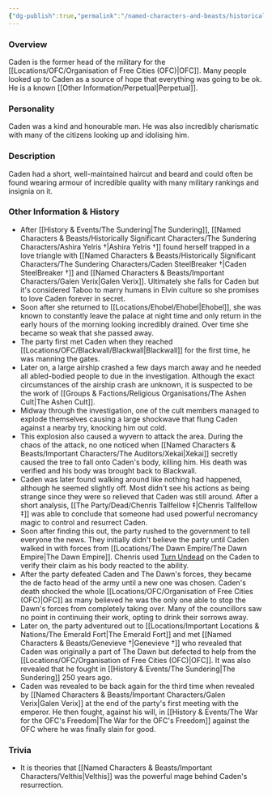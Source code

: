 ```yaml
---
{"dg-publish":true,"permalink":"/named-characters-and-beasts/historically-significant-characters/the-sundering-characters/caden-steel-breaker/","tags":["NPC"],"updated":"2024-12-31T19:55:45.123+00:00"}
---
```


### Overview
Caden is the former head of the military for the [[Locations/OFC/Organisation of Free Cities (OFC)\|OFC]]. Many people looked up to Caden as a source of hope that everything was going to be ok. He is a known [[Other Information/Perpetual\|Perpetual]].

### Personality
Caden was a kind and honourable man. He was also incredibly charismatic with many of the citizens looking up and idolising him.  

### Description
Caden had a short, well-maintained haircut and beard and could often be found wearing armour of incredible quality with many military rankings and insignia on it. 

### Other Information & History
- After [[History & Events/The Sundering\|The Sundering]], [[Named Characters & Beasts/Historically Significant  Characters/The Sundering Characters/Ashira Yelris †\|Ashira Yelris †]] found herself trapped in a love triangle with [[Named Characters & Beasts/Historically Significant  Characters/The Sundering Characters/Caden SteelBreaker †\|Caden SteelBreaker †]] and [[Named Characters & Beasts/Important Characters/Galen Verix\|Galen Verix]]. Ultimately she falls for Caden but it's considered Taboo to marry humans in Elvin culture so she promises to love Caden forever in secret.
- Soon after she returned to [[Locations/Ehobel/Ehobel\|Ehobel]], she was known to constantly leave the palace at night time and only return in the early hours of the morning looking incredibly drained. Over time she became so weak that she passed away. 
- The party first met Caden when they reached [[Locations/OFC/Blackwall/Blackwall\|Blackwall]] for the first time, he was manning the gates. 
- Later on, a large airship crashed a few days march away and he needed all abled-bodied people to due in the investigation. Although the exact circumstances of the airship crash are unknown, it is suspected to be the work of [[Groups & Factions/Religious Organisations/The Ashen Cult\|The Ashen Cult]]. 
- Midway through the investigation, one of the cult members managed to explode themselves causing a large shockwave that flung Caden against a nearby try, knocking him out cold. 
- This explosion also caused a wyvern to attack the area. During the chaos of the attack, no one noticed when [[Named Characters & Beasts/Important Characters/The Auditors/Xekai\|Xekai]] secretly caused the tree to fall onto Caden's body, killing him. His death was verified and his body was brought back to Blackwall.
- Caden was later found walking around like nothing had happened, although he seemed slightly off. Most didn't see his actions as being strange since they were so relieved that Caden was still around.  After a short analysis, [[The Party/Dead/Chenris Tallfellow ‡\|Chenris Tallfellow ‡]] was able to conclude that someone had used powerful necromancy magic to control and resurrect Caden. 
- Soon after finding this out, the party rushed to the government to tell everyone the news. They initially didn't believe the party until Caden walked in with forces from [[Locations/The Dawn Empire/The Dawn Empire\|The Dawn Empire]]. Chenris used [Turn Undead](https://www.dndbeyond.com/forums/dungeons-dragons-discussion/rules-game-mechanics/101287-turn-undead-question?srsltid=AfmBOoqek5ftHkFv7V2UosQg75wp8kgJYrGS_HpYwYvIm21VcnJu-m0G) on the Caden to verify their claim as his body reacted to the ability. 
- After the party defeated Caden and The Dawn's forces, they became the de facto head of the army until a new one was chosen. Caden's death shocked the whole [[Locations/OFC/Organisation of Free Cities (OFC)\|OFC]] as many believed he was the only one able to stop the Dawn's forces from completely taking over. Many of the councillors saw no point in continuing their work, opting to drink their sorrows away.
- Later on, the party adventured out to [[Locations/Important Locations & Nations/The Emerald Fort\|The Emerald Fort]] and met [[Named Characters & Beasts/Genevieve †\|Genevieve †]] who revealed that Caden was originally a part of The Dawn but defected to help from the [[Locations/OFC/Organisation of Free Cities (OFC)\|OFC]]. It was also revealed that he fought in [[History & Events/The Sundering\|The Sundering]] 250 years ago.
- Caden was revealed to be back again for the third time when revealed by [[Named Characters & Beasts/Important Characters/Galen Verix\|Galen Verix]] at the end of the party's first meeting with the emperor. He then fought, against his will, in [[History & Events/The War for the OFC's Freedom\|The War for the OFC's Freedom]] against the OFC where he was finally slain for good. 

### Trivia
- It is theories that [[Named Characters & Beasts/Important Characters/Velthis\|Velthis]] was the powerful mage behind Caden's resurrection.